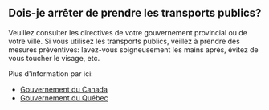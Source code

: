 ## Dois-je arrêter de prendre les transports publics?

Veuillez consulter les directives de votre gouvernement provincial ou de votre ville. Si vous utilisez les transports publics, veillez à prendre des mesures préventives: lavez-vous soigneusement les mains après, évitez de vous toucher le visage, etc.

Plus d'information par ici:

- [Gouvernement du Canada](https://www.canada.ca/fr/sante-publique/services/maladies/2019-nouveau-coronavirus/prevention-risques.html)
- [Gouvernement du Québec](https://www.quebec.ca/sante/problemes-de-sante/a-z/coronavirus-2019/reponses-questions-coronavirus-covid19/#c46821)
